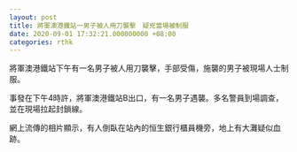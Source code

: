 ```yaml
---
layout: post
title: 將軍澳港鐵站一男子被人用刀襲擊　疑兇當場被制服
date: 2020-09-01 17:32:21.000000000 +08:00
categories: rthk
---
```


將軍澳港鐵站下午有一名男子被人用刀襲擊，手部受傷，施襲的男子被現場人士制服。

事發在下午4時許，將軍澳港鐵站B出口，有一名男子遇襲。多名警員到場調查，並在現場拉起封鎖線。

網上流傳的相片顯示，有人倒臥在站內的恒生銀行櫃員機旁，地上有大灘疑似血跡。
